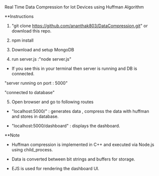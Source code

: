Real Time Data Compression for Iot Devices using Huffman Algorithm

**Instructions

1. "git clone https://github.com/ananthak803/DataCompression.git"  or download this repo.

2. npm install

3. Download and setup MongoDB

4. run server.js :"node server.js"

- If you see this in your terminal then server is running and DB is connected.

"server running on port : 5000"

"connected to database"

5. Open browser and go to following routes

- "localhost:5000/" : generates data , compress the data with huffman and stores in database.

- "localhost:5000/dashboard" : displays the dashboard.

**Note

- Huffman compression is implemented in C++ and executed via Node.js using child_process.

- Data is converted between bit strings and buffers for storage.

- EJS is used for rendering the dashboard UI.